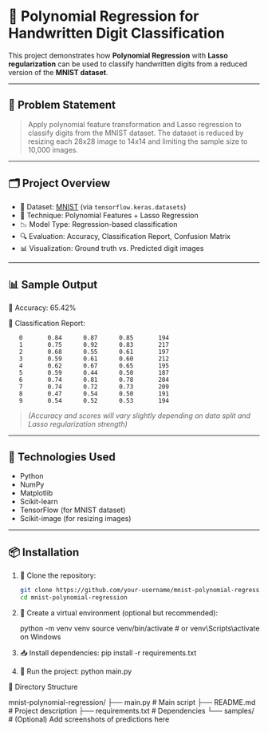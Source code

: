 # 🧠 Polynomial Regression for Handwritten Digit Classification

This project demonstrates how **Polynomial Regression** with **Lasso regularization** can be used to classify handwritten digits from a reduced version of the **MNIST dataset**.

---

## 📌 Problem Statement

> Apply polynomial feature transformation and Lasso regression to classify digits from the MNIST dataset. The dataset is reduced by resizing each 28x28 image to 14x14 and limiting the sample size to 10,000 images.

---

## 🗂️ Project Overview

- 🔢 Dataset: [MNIST](http://yann.lecun.com/exdb/mnist/) (via `tensorflow.keras.datasets`)
- 🧮 Technique: Polynomial Features + Lasso Regression
- 📉 Model Type: Regression-based classification
- 🔍 Evaluation: Accuracy, Classification Report, Confusion Matrix
- 📊 Visualization: Ground truth vs. Predicted digit images

---

## 📊 Sample Output

🎯 Accuracy: 65.42%



📄 Classification Report:

       0       0.84      0.87      0.85       194
       1       0.75      0.92      0.83       217
       2       0.68      0.55      0.61       197
       3       0.59      0.61      0.60       212
       4       0.62      0.67      0.65       195
       5       0.59      0.44      0.50       187
       6       0.74      0.81      0.78       204
       7       0.74      0.72      0.73       209
       8       0.47      0.54      0.50       191
       9       0.54      0.52      0.53       194


> *(Accuracy and scores will vary slightly depending on data split and Lasso regularization strength)*

---

## 🧰 Technologies Used

- Python
- NumPy
- Matplotlib
- Scikit-learn
- TensorFlow (for MNIST dataset)
- Scikit-image (for resizing images)

---

## 📦 Installation

1. 🔧 Clone the repository:
   ```bash
   git clone https://github.com/your-username/mnist-polynomial-regression.git
   cd mnist-polynomial-regression

2. 🐍 Create a virtual environment (optional but recommended):

    python -m venv venv
    source venv/bin/activate  # or venv\Scripts\activate on Windows
3. 📥 Install dependencies:
     pip install -r requirements.txt
4. 🚀 Run the project:
   python main.py

📁 Directory Structure

  mnist-polynomial-regression/
├── main.py               # Main script
├── README.md             # Project description
├── requirements.txt      # Dependencies
└── samples/              # (Optional) Add screenshots of predictions here

